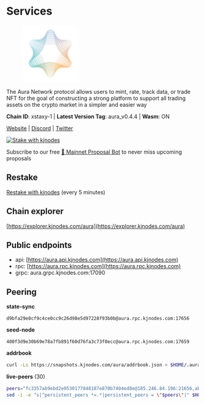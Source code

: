 # Services

<figure><img src="https://raw.githubusercontent.com/kj89/cosmos-images/main/logos/aura.png" width="150" alt=""><figcaption></figcaption></figure>

The Aura Network protocol allows users to mint, rate, track data,  or trade NFT for the goal of constructing a strong platform to  support all trading assets on the crypto market in a simpler and easier way

**Chain ID**: xstaxy-1 | **Latest Version Tag**: aura_v0.4.4 | **Wasm**: ON

[Website](https://aura.network) | [Discord](https://discord.gg/hpvF5QcWRf) | [Twitter](https://twitter.com/AuraNetworkHQ)

[![Stake with kjnodes](https://i.ibb.co/cr44Q8j/button-stake-with-kjnodes.png)](https://restake.app/aura/auravaloper17q4k3j6kcslrcuxtj9mxdcgez7kw7jdma8ykjs)

Subscribe to our free [🤖 Mainnet Proposal Bot](https://t.me/kjnodes_proposal_bot) to never miss upcoming proposals

## Restake

[Restake with kjnodes](https://restake.app/aura/auravaloper17q4k3j6kcslrcuxtj9mxdcgez7kw7jdma8ykjs) (every 5 minutes)
## Chain explorer
[https://explorer.kjnodes.com/aura](https://explorer.kjnodes.com/aura)

## Public endpoints

* api: [https://aura.api.kjnodes.com](https://aura.api.kjnodes.com)
* rpc: [https://aura.rpc.kjnodes.com](https://aura.rpc.kjnodes.com)
* grpc: aura.grpc.kjnodes.com:17090

## Peering

**state-sync**

```text
d9bfa29e0cf9c4ce0cc9c26d98e5d97228f93b0b@aura.rpc.kjnodes.com:17656
```

**seed-node**

```text
400f3d9e30b69e78a7fb891f60d76fa3c73f0ecc@aura.rpc.kjnodes.com:17659
```

**addrbook**
```bash
curl -Ls https://snapshots.kjnodes.com/aura/addrbook.json > $HOME/.aura/config/addrbook.json
```

**live-peers** (30)
```bash
peers="fc3357ab9ebd2e9530177848187e870b7404ed8e@185.246.84.196:21656,abb367c73ef28fc90f5071e1258a23c0e5be17cd@103.107.183.89:26656,7885a9e940b45b9a2183488ca3a901b043b6ed67@144.76.40.53:21756,3e7ef25f1c9829351936884618659167400eb0f1@142.132.149.171:26656,0179528068da0dfaf61005cf5aa28793ca42b129@85.25.74.163:26656,b6a0d0d030f35ffffcfe92e72ea13933c1adbe62@116.202.174.253:21656,a19b89ebbf7331f435b8ef100ce501d2377922ea@209.126.116.182:26656,0599779759ed60e12ed39a94cd02d303ba10d591@95.214.52.174:36656,ee5dcdba835ca45249e13955da89257d67064548@142.44.213.82:7530,f43c7c9a194ee5a97665a9aad8f887fdbb75e4ca@65.109.225.86:46656,670c0c23a1196e706e058133fbbb156f7f33b352@5.9.95.147:26656,3e05f2b0fdd750511dbff9d3f6a47d3bc3d4b1f0@141.95.204.81:61456,1584b3aa3969def4a9f70555b3b442d334053e94@148.113.159.22:10156,ed15ae05f17dd4e672eec0a96c38364d063b68dc@65.108.6.45:60756,ddad7ae9754de0a474a7bb14f063a17d0fbcf510@107.155.65.7:26656,10b4cb9cbd7d3dae1aacc97355c1269ce5e36c57@93.190.141.68:21056,a859027129ee2524b57c43b9ecbe3bcc4d120efb@195.3.222.183:26656,5e87d03a29ceca5e376e55588d9b099bb5d9524f@144.202.72.17:25656,dce07d176e5ba4cfdc7b806eb80eabab162a09d0@45.76.213.229:26656,fa474fe8f7159c9699fb39acb2925702f0474502@141.95.157.139:10156,a58b4dec687b60ba05cf9a3e4cd1181b09c0661f@65.109.93.152:34656,63a90346040657406ddc48a2679e3bfbe17f717a@65.108.195.29:51656,a60a9f3400cb978b313ad5a47d59f6c518ef2a04@3.135.201.61:26656,dc9c2ab4055a2ef8ddca435e9d8c120969562f98@194.247.13.139:26656,c9c0b28dcf2db5f0e7b756986d3326d62ba47e78@144.126.147.58:26656,71bb73be4f030e47b813350ee32076ee43c67c27@134.209.111.108:26656,42aaa8c2007e34ebc5ba1019251845d0ed591435@143.42.74.78:26656,dd6474ec049a264abd25248f0fd9178058331fe0@54.179.159.96:26656,f0c43af5395c36e41fcf7526c05d3c44e97b9499@185.165.241.20:26666,d9bfa29e0cf9c4ce0cc9c26d98e5d97228f93b0b@65.109.88.38:17656"
sed -i -e "s|^persistent_peers *=.*|persistent_peers = \"$peers\"|" $HOME/.aura/config/config.toml
```
